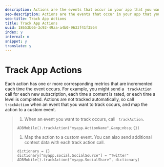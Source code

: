 ```yaml
---
description: Actions are the events that occur in your app that you want to measure.
seo-description: Actions are the events that occur in your app that you want to measure.
seo-title: Track App Actions
title: Track App Actions
uuid: 18653b66-3c92-49aa-a4b0-9633f41f3564
index: y
internal: n
snippet: y
translate: y
---
```


# Track App Actions

Each action has one or more corresponding metrics that are incremented each time the event occurs. For example, you might send a ` trackAction` call for each new subscription, each time a content is rated, or each time a level is completed. Actions are not tracked automatically, so call ` trackAction` when an event that you want to track occurs, and map the action to a custom event. 

>1. When an event you want to track occurs, call ` trackAction`.
>
>   ```
>   ADBMobile().trackAction("myapp.ActionName",&amp;nbsp;{})
>   ```
>
>1. Map the action to a custom event.
>   You can also send additional context data with each track action call. 
>
>   ```
>   dictionary = {} 
>   dictionary["myapp.social.SocialSource"] = "Twitter"  
>   ADBMobile().trackAction("myapp.SocialShare", dictionary)
>   ```
>
